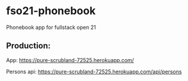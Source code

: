 # fso21-phonebook
Phonebook app for fullstack open 21


## Production:

App: https://pure-scrubland-72525.herokuapp.com/

Persons api: https://pure-scrubland-72525.herokuapp.com/api/persons